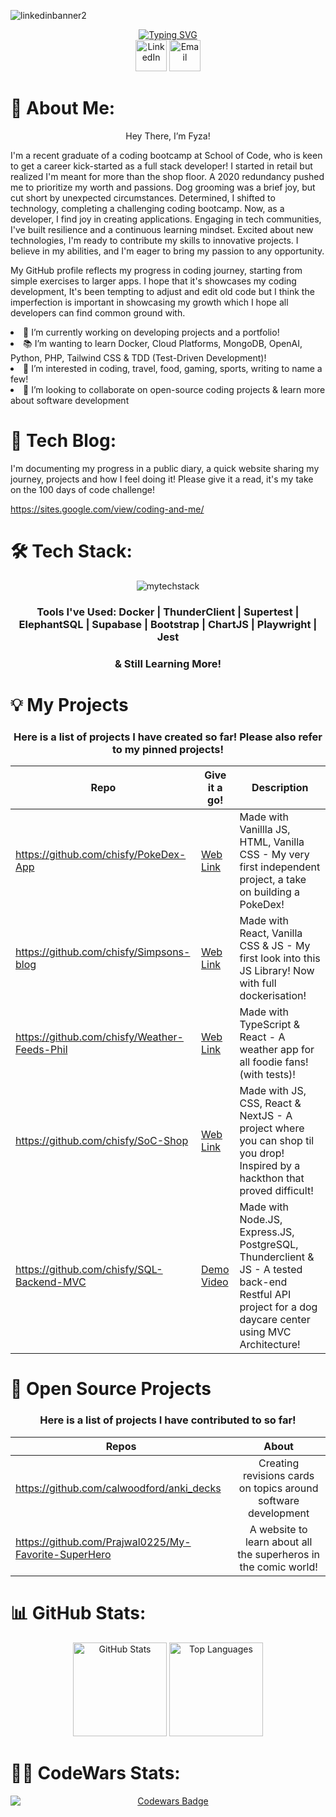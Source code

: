
![linkedinbanner2](https://github.com/chisfy/chisfy/assets/137444313/f40fc292-43ec-42e5-99ca-5accb6d2c210)


<div align="center">
 <a href="https://git.io/typing-svg"><img src="https://readme-typing-svg.demolab.com?font=Poppins&weight=500&size=40&pause=1000&color=000000&center=true&vCenter=true&random=false&width=1500&height=100&lines=Welcome+to+my+GitHub+Page!;Please+have+a+read+%26+a+look+through+my+projects!" alt="Typing SVG" /></a>
</div>

<div align="center">
    <a href="https://www.linkedin.com/in/fyza-chishty/" target="_blank"><img src="https://www.svgrepo.com/show/494278/linkedin-round.svg" height="50" alt="LinkedIn"></a>
    <a href="mailto:fyzac96@gmail.com">
      <img src="https://www.svgrepo.com/show/488920/email.svg" height="50" alt="Email">
    </a>
</div>

# 👋 About Me:

<p align="center">Hey There, I’m Fyza!</p>
  
I'm a recent graduate of a coding bootcamp at School of Code, who is keen to get a career kick-started as a full stack developer! I started in retail but realized I'm meant for more than the shop floor. A 2020 redundancy pushed me to prioritize my worth and passions. Dog grooming was a brief joy, but cut short by unexpected circumstances. Determined, I shifted to technology, completing a challenging coding bootcamp. Now, as a developer, I find joy in creating applications. Engaging in tech communities, I've built resilience and a continuous learning mindset. Excited about new technologies, I'm ready to contribute my skills to innovative projects. I believe in my abilities, and I'm eager to bring my passion to any opportunity.

My GitHub profile reflects my progress in coding journey, starting from simple exercises to larger apps. I hope that it's showcases my coding development, It's been tempting to adjust and edit old code but I think the imperfection is important in showcasing my growth which I hope all developers can find common ground with.

<li>🌱 I’m currently working on developing projects and a portfolio!</li>
<li>📚 I’m wanting to learn Docker, Cloud Platforms, MongoDB, OpenAI, Python, PHP, Tailwind CSS & TDD (Test-Driven Development)!</li>
<li>👀 I’m interested in coding, travel, food, gaming, sports, writing to name a few!</li> 
<li>💞️ I’m looking to collaborate on open-source coding projects & learn more about software development</li>
  
# 📝 Tech Blog:

I'm documenting my progress in a public diary, a quick website sharing my journey, projects and how I feel doing it! Please give it a read, it's my take on the 100 days of code challenge!

https://sites.google.com/view/coding-and-me/

# 🛠 Tech Stack:

<div align="center">
 <img src="https://github.com/chisfy/chisfy/assets/137444313/55a9f8be-146a-455e-8b1d-4c54b7bd5d95" alt="mytechstack"/>
  <h3> Tools I've Used: Docker | ThunderClient | Supertest | ElephantSQL | Supabase | Bootstrap | ChartJS | Playwright | Jest </h3>
  <h3>& Still Learning More!</h3>
</div>

# 💡 My Projects

<div align="center">
<h3>Here is a list of projects I have created so far! Please also refer to my pinned projects! </h3>

| Repo | Give it a go! | Description | 
| --- | --- |--- |
| https://github.com/chisfy/PokeDex-App | <a href="https://stupendous-mousse-0d11ce.netlify.app/">Web Link</a> | Made with Vanillla JS, HTML, Vanilla CSS - My very first independent project, a take on building a PokeDex! |
| https://github.com/chisfy/Simpsons-blog | <a href="https://65aec97fddd90e443f7a95fc--bright-crisp-639cd3.netlify.app/">Web Link</a> | Made with React, Vanilla CSS & JS - My first look into this JS Library! Now with full dockerisation! |
| https://github.com/chisfy/Weather-Feeds-Phil | <a href="https://weather-feeds-phil.vercel.app/">Web Link</a> | Made with TypeScript & React - A weather app for all foodie fans! (with tests)!|
| https://github.com/chisfy/SoC-Shop | <a href="https://soc-shop.vercel.app/">Web Link</a> | Made with JS, CSS, React & NextJS - A project where you can shop til you drop! Inspired by a hackthon that proved difficult! |
| https://github.com/chisfy/SQL-Backend-MVC | <a href="">Demo Video</a> | Made with Node.JS, Express.JS, PostgreSQL, Thunderclient & JS - A tested back-end Restful API project for a dog daycare center using MVC Architecture!
</div>

# 📂 Open Source Projects

<div align="center">
<h3>Here is a list of projects I have contributed to so far!</h3>

| Repos        | About          |
| ------------- |:-------------:|
| https://github.com/calwoodford/anki_decks | Creating revisions cards on topics around software development |
| https://github.com/Prajwal0225/My-Favorite-SuperHero | A website to learn about all the superheros in the comic world!  |

</div>


# 📊 GitHub Stats:

<div align="center">
  <img src="https://github-readme-stats.vercel.app/api?username=chisfy&show_icons=true&theme=transparent" alt="GitHub Stats" height="150" alt="stats graph"/>
  <img src="https://github-readme-stats.vercel.app/api/top-langs/?username=chisfy&theme=transparent&hide_border=false&include_all_commits=true&count_private=true&layout=compact" height="150" alt="Top Languages"/>
</div>
  
# 👩‍💻 CodeWars Stats:

<div align="center">
  <a href="https://www.codewars.com/users/chisfy">
    <img src="https://www.codewars.com/users/chisfy/badges/large" alt="Codewars Badge" style="display: block; margin: 0 auto;">
  </a>
</div>


<!---
chisfy/chisfy is a ✨ special ✨ repository because its `README.md` (this file) appears on your GitHub profile.
You can click the Preview link to take a look at your changes.
--->
